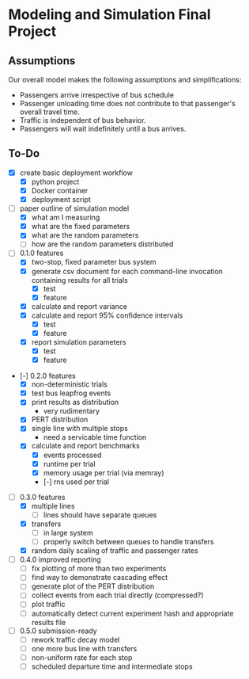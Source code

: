 # Modeling and Simulation Final Project

## Assumptions

Our overall model makes the following assumptions and simplifications:
- Passengers arrive irrespective of bus schedule
- Passenger unloading time does not contribute to that passenger's
  overall travel time.
- Traffic is independent of bus behavior.
- Passengers will wait indefinitely until a bus arrives.

## To-Do

- [X] create basic deployment workflow
  - [X] python project
  - [X] Docker container
  - [X] deployment script
- [ ] paper outline of simulation model
  - [X] what am I measuring
  - [X] what are the fixed parameters
  - [X] what are the random parameters
  - [ ] how are the random parameters distributed
- [ ] 0.1.0 features
  - [X] two-stop, fixed parameter bus system
  - [X] generate csv document for each command-line invocation
    containing results for all trials
    - [X] test
    - [X] feature
  - [X] calculate and report variance
  - [X] calculate and report 95% confidence intervals
    - [X] test
    - [X] feature
  - [X] report simulation parameters
    - [X] test
    - [X] feature
- [-] 0.2.0 features
  - [X] non-deterministic trials
  - [X] test bus leapfrog events
  - [X] print results as distribution
    - very rudimentary
  - [X] PERT distribution
  - [X] single line with multiple stops
    - need a servicable time function
  - [X] calculate and report benchmarks
    - [X] events processed
    - [X] runtime per trial
    - [X] memory usage per trial (via memray)
    - [-] rns used per trial
- [ ] 0.3.0 features
  - [X] multiple lines
    - [ ] lines should have separate queues
  - [X] transfers
    - [ ] in large system
    - [ ] properly switch between queues to handle transfers
  - [X] random daily scaling of traffic and passenger rates
- [ ] 0.4.0 improved reporting
  - [ ] fix plotting of more than two experiments
  - [ ] find way to demonstrate cascading effect
  - [ ] generate plot of the PERT distribution
  - [ ] collect events from each trial directly (compressed?)
  - [ ] plot traffic
  - [ ] automatically detect current experiment hash and appropriate
    results file
- [ ] 0.5.0 submission-ready
  - [ ] rework traffic decay model
  - [ ] one more bus line with transfers
  - [ ] non-uniform rate for each stop
  - [ ] scheduled departure time and intermediate stops
